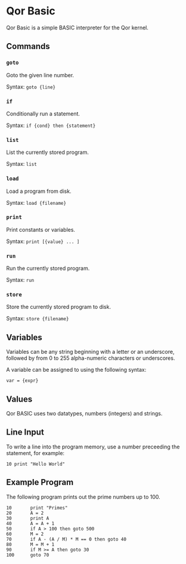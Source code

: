 # Qor Basic

Qor Basic is a simple BASIC interpreter for the Qor kernel.

## Commands

### `goto`

Goto the given line number.

Syntax: `goto {line}`

### `if`

Conditionally run a statement.

Syntax: `if {cond} then {statement}`

### `list`

List the currently stored program.

Syntax: `list`

### `load`

Load a program from disk.

Syntax: `load {filename}`

### `print`

Print constants or variables.

Syntax: `print [{value} ... ]`

### `run`

Run the currently stored program.

Syntax: `run`

### `store`

Store the currently stored program to disk.

Syntax: `store {filename}`

## Variables

Variables can be any string beginning with a letter or an underscore, followed by from 0 to 255 alpha-numeric characters or underscores.

A variable can be assigned to using the following syntax:

```
var = {expr}
```

## Values

Qor BASIC uses two datatypes, numbers (integers) and strings.

## Line Input

To write a line into the program memory, use a number preceeding the statement, for example:

```
10 print "Hello World"
```
## Example Program

The following program prints out the prime numbers up to 100.

```
10       print "Primes"
20       A = 2
30       print A
40       A = A + 1
50       if A > 100 then goto 500
60       M = 2
70       if A - (A / M) * M == 0 then goto 40
80       M = M + 1
90       if M >= A then goto 30
100      goto 70
```
